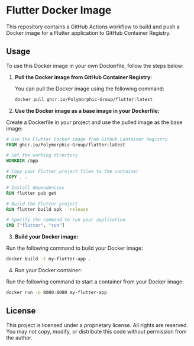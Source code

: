 # Flutter Docker Image

This repository contains a GitHub Actions workflow to build and push a Docker image for a Flutter application to GitHub Container Registry.

## Usage

To use this Docker image in your own Dockerfile, follow the steps below:

1. **Pull the Docker image from GitHub Container Registry:**

   You can pull the Docker image using the following command:

   ```sh
   docker pull ghcr.io/Polymorphic-Group/flutter:latest
   ```

2. **Use the Docker image as a base image in your Dockerfile:**

Create a Dockerfile in your project and use the pulled image as the base image:
```dockerfile
# Use the Flutter Docker image from GitHub Container Registry
FROM ghcr.io/Polymorphic-Group/flutter:latest

# Set the working directory
WORKDIR /app

# Copy your Flutter project files to the container
COPY . .

# Install dependencies
RUN flutter pub get

# Build the Flutter project
RUN flutter build apk --release

# Specify the command to run your application
CMD ["flutter", "run"]
```

3. **Build your Docker image:**

Run the following command to build your Docker image:
```sh
docker build -t my-flutter-app .
```

4. Run your Docker container:

Run the following command to start a container from your Docker image:
```sh
docker run -p 8080:8080 my-flutter-app
```

## License

This project is licensed under a proprietary license. All rights are reserved. You may not copy, modify, or distribute this code without permission from the author.